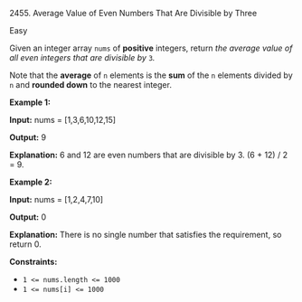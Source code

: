 2455\. Average Value of Even Numbers That Are Divisible by Three

Easy

Given an integer array `nums` of **positive** integers, return _the average value of all even integers that are divisible by_ `3`_._

Note that the **average** of `n` elements is the **sum** of the `n` elements divided by `n` and **rounded down** to the nearest integer.

**Example 1:**

**Input:** nums = [1,3,6,10,12,15]

**Output:** 9

**Explanation:** 6 and 12 are even numbers that are divisible by 3. (6 + 12) / 2 = 9. 

**Example 2:**

**Input:** nums = [1,2,4,7,10]

**Output:** 0

**Explanation:** There is no single number that satisfies the requirement, so return 0. 

**Constraints:**

*   `1 <= nums.length <= 1000`
*   `1 <= nums[i] <= 1000`